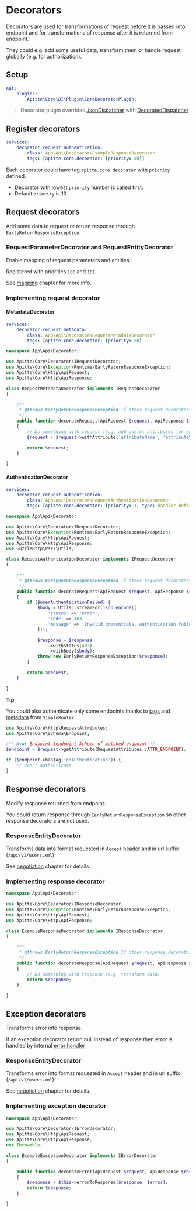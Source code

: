 # Decorators

Decorators are used for transformations of request before it is passed into endpoint and
for transformations of response after it is returned from endpoint.

They could e.g. add some useful data, transform them or handle request globally (e.g. for authorization).

## Setup

```yaml
api:
    plugins:
        Apitte\Core\DI\Plugin\CoreDecoratorPlugin:
```

> Decorator plugin overrides [JsonDispatcher](dispatcher.md#jsondispatcher) with [DecoratedDispatcher](dispatcher.md#decorateddispatcher)

## Register decorators

```yaml
services:
    decorator.request.authentication:
        class: App\Api\Decorator\ExampleResponseDecorator
        tags: [apitte.core.decorator: [priority: 50]]
```

Each decorator could have tag `apitte.core.decorator` with `priority` defined.

- Decorator with lowest `priority` number is called first.
- Default `priority` is 10

## Request decorators

Add some data to request or return response through `EarlyReturnResponseException`.

### RequestParameterDecorator and RequestEntityDecorator

Enable mapping of request parameters and entities.

Registered with priorities `100` and `101`.

See [mapping](mapping.md) chapter for more info.

### Implementing request decorator

#### MetadataDecorator

```yaml
services:
    decorator.request.metadata:
        class: App\Api\Decorator\RequestMetadataDecorator
        tags: [apitte.core.decorator: [priority: 50]
```


```php
namespace App\Api\Decorator;

use Apitte\Core\Decorator\IRequestDecorator;
use Apitte\Core\Exception\Runtime\EarlyReturnResponseException;
use Apitte\Core\Http\ApiRequest;
use Apitte\Core\Http\ApiResponse;

class RequestMetadataDecorator implements IRequestDecorator
{

    /**
     * @throws EarlyReturnResponseException If other request decorators and also deeper layers (endpoint) should be skipped
     */
    public function decorateRequest(ApiRequest $request, ApiResponse $response): ApiRequest
    {
        // Do something with request (e.g. add useful attributes for endpoint)
        $request = $request->withAttribute('attributeName', 'attributeValue');

        return $request;
    }

}
```

#### AuthenticationDecorator

```yaml
services:
    decorator.request.authentication:
        class: App\Api\Decorator\RequestAuthenticationDecorator
        tags: [apitte.core.decorator: [priority: 1, type: handler.before]]
```

```php
namespace App\Api\Decorator;

use Apitte\Core\Decorator\IRequestDecorator;
use Apitte\Core\Exception\Runtime\EarlyReturnResponseException;
use Apitte\Core\Http\ApiRequest;
use Apitte\Core\Http\ApiResponse;
use GuzzleHttp\Psr7\Utils;

class RequestAuthenticationDecorator implements IRequestDecorator
{

    /**
     * @throws EarlyReturnResponseException If other request decorators and also deeper layers (endpoint) should be skipped
     */
    public function decorateRequest(ApiRequest $request, ApiResponse $response): ApiRequest
    {
        if ($userAuthenticationFailed) {
            $body = Utils::streamFor(json_encode([
                'status' => 'error',
                'code' => 403,
                'message' => 'Invalid credentials, authentication failed.'
            ]));

            $response = $response
                ->withStatus(403)
                ->withBody($body);
            throw new EarlyReturnResponseException($response);
        }

        return $request;
    }

}
```

**Tip**

You could also authenticate only some endpoints thanks to [tags](endpoints.md#list-of-annotations) and [metadata](router.md#request-attributes) from `SimpleRouter`.

```php
use Apitte\Core\Http\RequestAttributes;
use Apitte\Core\Schema\Endpoint;

/** @var Endpoint $endpoint Schema of matched endpoint */
$endpoint = $request->getAttribute(RequestAttributes::ATTR_ENDPOINT);

if ($endpoint->hasTag('noAuthentication')) {
    // Don't authenticate
}
```

## Response decorators

Modify response returned from endpoint.

You could return response through `EarlyReturnResponseException` so other response decorators are not used.

### ResponseEntityDecorator

Transforms data into format requested in `Accept` header and in url suffix (`/api/v1/users.xml`)

See [negotiation](negotiation.md) chapter for details.

### Implementing response decorator

```php
namespace App\Api\Decorator;

use Apitte\Core\Decorator\IResponseDecorator;
use Apitte\Core\Exception\Runtime\EarlyReturnResponseException;
use Apitte\Core\Http\ApiRequest;
use Apitte\Core\Http\ApiResponse;

class ExampleResponseDecorator implements IResponseDecorator
{

    /**
     * @throws EarlyReturnResponseException If other response decorators should be skipped
     */
    public function decorateResponse(ApiRequest $request, ApiResponse $response): ApiResponse
    {
        // Do something with response (e.g. transform data)
        return $response;
    }

}
```

## Exception decorators

Transforms error into response.

If an exception decorator return null instead of response then error is handled by internal [error handler](errors.md#error-handler)

### ResponseEntityDecorator

Transforms error into format requested in `Accept` header and in url suffix (`/api/v1/users.xml`)

See [negotiation](negotiation.md) chapter for details.

### Implementing exception decorator

```php
namespace App\Api\Decorator;

use Apitte\Core\Decorator\IErrorDecorator;
use Apitte\Core\Http\ApiRequest;
use Apitte\Core\Http\ApiResponse;
use Throwable;

class ExampleExceptionDecorator implements IErrorDecorator
{

    public function decorateError(ApiRequest $request, ApiResponse $response, Throwable $error): ApiResponse
    {
        $response = $this->errorToResponse($response, $error);
        return $response;
    }

}

```
